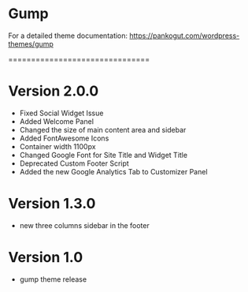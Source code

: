 Gump
===============================

For a detailed theme documentation: https://pankogut.com/wordpress-themes/gump

===============================

Version 2.0.0
===============================
- Fixed Social Widget Issue
- Added Welcome Panel
- Changed the size of main content area and sidebar
- Added FontAwesome Icons
- Container width 1100px
- Changed Google Font for Site Title and Widget Title
- Deprecated Custom Footer Script
- Added the new Google Analytics Tab to Customizer Panel

Version 1.3.0
===============================
- new three columns sidebar in the footer

Version 1.0
===============================
- gump theme release